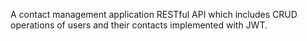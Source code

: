 A contact management application RESTful API which includes CRUD operations of users and their contacts implemented with JWT.
